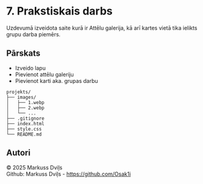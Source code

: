 
# 7. Prakstiskais darbs

Uzdevumā izveidota saite kurā ir Attēlu galerija, kā arī kartes vietā tika ielikts grupu darba piemērs.

## Pārskats
- Izveido lapu
- Pievienot attēlu galeriju
- Pievienot karti aka. grupas darbu

```
projekts/
├── images/
│   ├── 1.webp
│   ├── 2.webp
│   └── ...
├── .gitignore
├── index.html
├── style.css
└── README.md
```

## Autori
© 2025 Markuss Dviļs          
Github: Markuss Dviļs - https://github.com/Osak1i


